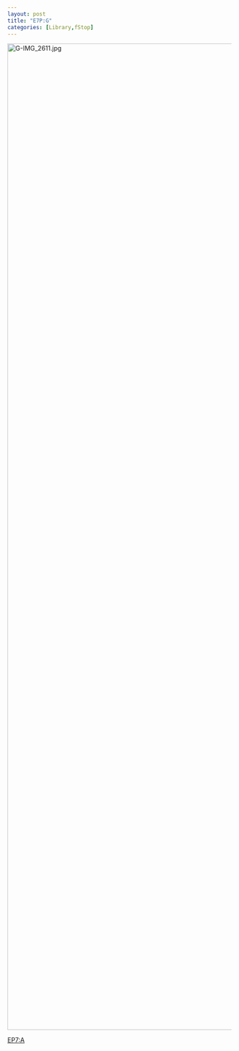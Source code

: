 ```yaml
---
layout: post
title: "E7P:G"
categories: [Library,fStop]
---
```

<img alt="G-IMG_2611.jpg" src="http://www.botzilla.com/blog/pix2007/G-IMG_2611.jpg" width="807" height="2215" border="0" />

<a href="http://www.botzilla.com/blog/archives/000607.html">EP7:A</a>


